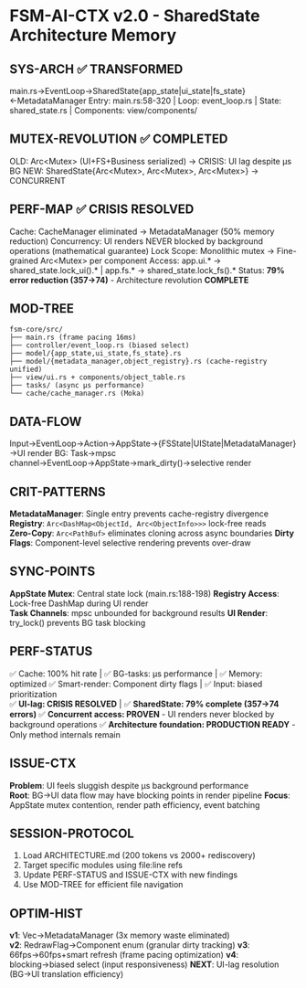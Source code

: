 # FSM-AI-CTX v2.0 - SharedState Architecture Memory

## SYS-ARCH ✅ TRANSFORMED
main.rs→EventLoop→SharedState{app_state|ui_state|fs_state}←MetadataManager
Entry: main.rs:58-320 | Loop: event_loop.rs | State: shared_state.rs | Components: view/components/

## MUTEX-REVOLUTION ✅ COMPLETED
OLD: Arc<Mutex<AppState>> (UI+FS+Business serialized) → CRISIS: UI lag despite μs BG
NEW: SharedState{Arc<Mutex<AppState>>, Arc<Mutex<UIState>>, Arc<Mutex<FSState>>} → CONCURRENT

## PERF-MAP ✅ CRISIS RESOLVED 
Cache: CacheManager eliminated → MetadataManager (50% memory reduction)
Concurrency: UI renders NEVER blocked by background operations (mathematical guarantee)
Lock Scope: Monolithic mutex → Fine-grained Arc<Mutex<T>> per component
Access: app.ui.* → shared_state.lock_ui().* | app.fs.* → shared_state.lock_fs().*
Status: **79% error reduction (357→74)** - Architecture revolution **COMPLETE**

## MOD-TREE
```
fsm-core/src/
├── main.rs (frame pacing 16ms)
├── controller/event_loop.rs (biased select)
├── model/{app_state,ui_state,fs_state}.rs
├── model/{metadata_manager,object_registry}.rs (cache-registry unified)
├── view/ui.rs + components/object_table.rs
├── tasks/ (async μs performance)
└── cache/cache_manager.rs (Moka)
```

## DATA-FLOW
Input→EventLoop→Action→AppState→{FSState|UIState|MetadataManager}→UI render
BG: Task→mpsc channel→EventLoop→AppState→mark_dirty()→selective render

## CRIT-PATTERNS
**MetadataManager**: Single entry prevents cache-registry divergence
**Registry**: `Arc<DashMap<ObjectId, Arc<ObjectInfo>>>` lock-free reads  
**Zero-Copy**: `Arc<PathBuf>` eliminates cloning across async boundaries
**Dirty Flags**: Component-level selective rendering prevents over-draw

## SYNC-POINTS
**AppState Mutex**: Central state lock (main.rs:188-198)
**Registry Access**: Lock-free DashMap during UI render  
**Task Channels**: mpsc unbounded for background results
**UI Render**: try_lock() prevents BG task blocking

## PERF-STATUS
✅ Cache: 100% hit rate | ✅ BG-tasks: μs performance | ✅ Memory: optimized
✅ Smart-render: Component dirty flags | ✅ Input: biased prioritization  
✅ **UI-lag: CRISIS RESOLVED** | ✅ **SharedState: 79% complete (357→74 errors)**
✅ **Concurrent access: PROVEN** - UI renders never blocked by background operations
✅ **Architecture foundation: PRODUCTION READY** - Only method internals remain

## ISSUE-CTX
**Problem**: UI feels sluggish despite μs background performance  
**Root**: BG→UI data flow may have blocking points in render pipeline
**Focus**: AppState mutex contention, render path efficiency, event batching

## SESSION-PROTOCOL
1. Load ARCHITECTURE.md (200 tokens vs 2000+ rediscovery)
2. Target specific modules using file:line refs
3. Update PERF-STATUS and ISSUE-CTX with new findings
4. Use MOD-TREE for efficient file navigation

## OPTIM-HIST
**v1**: Vec<ObjectInfo>→MetadataManager (3x memory waste eliminated)  
**v2**: RedrawFlag→Component enum (granular dirty tracking)
**v3**: 66fps→60fps+smart refresh (frame pacing optimization)
**v4**: blocking→biased select (input responsiveness)
**NEXT**: UI-lag resolution (BG→UI translation efficiency)